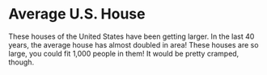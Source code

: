 # Average U.S. House

These houses of the United States have been getting larger. In the last 40
years, the average house has almost doubled in area! These houses are so large,
you could fit 1,000 people in them! It would be pretty cramped, though.
